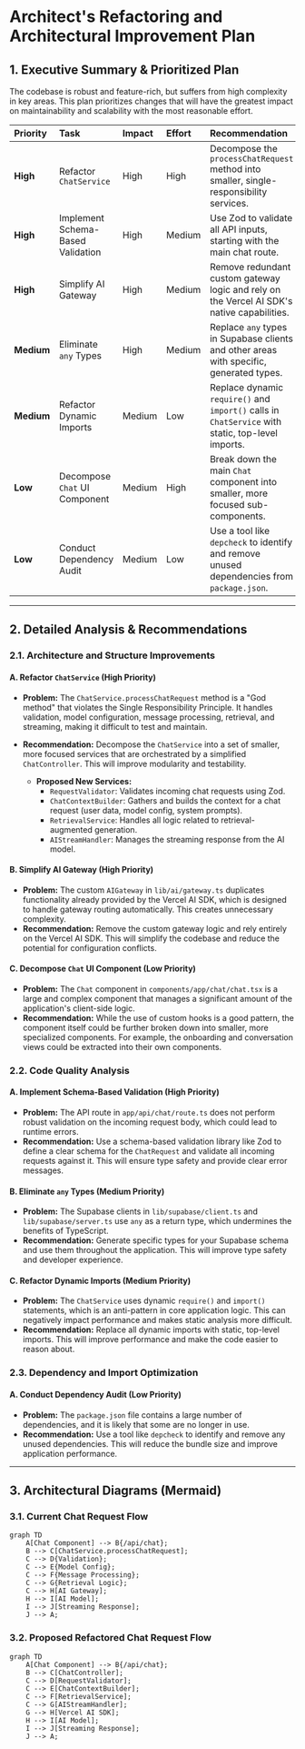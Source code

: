 # Architect's Refactoring and Architectural Improvement Plan

## 1. Executive Summary & Prioritized Plan

The codebase is robust and feature-rich, but suffers from high complexity in key areas. This plan prioritizes changes that will have the greatest impact on maintainability and scalability with the most reasonable effort.

| Priority | Task                               | Impact   | Effort | Recommendation                                                                                             |
| :------- | :--------------------------------- | :------- | :----- | :--------------------------------------------------------------------------------------------------------- |
| **High** | Refactor `ChatService`             | High     | High   | Decompose the `processChatRequest` method into smaller, single-responsibility services.                    |
| **High** | Implement Schema-Based Validation  | High     | Medium | Use Zod to validate all API inputs, starting with the main chat route.                                     |
| **High** | Simplify AI Gateway                | High     | Medium | Remove redundant custom gateway logic and rely on the Vercel AI SDK's native capabilities.                  |
| **Medium** | Eliminate `any` Types              | High     | Medium | Replace `any` types in Supabase clients and other areas with specific, generated types.                    |
| **Medium** | Refactor Dynamic Imports           | Medium   | Low    | Replace dynamic `require()` and `import()` calls in `ChatService` with static, top-level imports.        |
| **Low**    | Decompose `Chat` UI Component      | Medium   | High   | Break down the main `Chat` component into smaller, more focused sub-components.                            |
| **Low**    | Conduct Dependency Audit           | Medium   | Low    | Use a tool like `depcheck` to identify and remove unused dependencies from `package.json`.                 |

---

## 2. Detailed Analysis & Recommendations

### 2.1. Architecture and Structure Improvements

#### A. **Refactor `ChatService` (High Priority)**

*   **Problem:** The `ChatService.processChatRequest` method is a "God method" that violates the Single Responsibility Principle. It handles validation, model configuration, message processing, retrieval, and streaming, making it difficult to test and maintain.
*   **Recommendation:** Decompose the `ChatService` into a set of smaller, more focused services that are orchestrated by a simplified `ChatController`. This will improve modularity and testability.

    *   **Proposed New Services:**
        *   `RequestValidator`: Validates incoming chat requests using Zod.
        *   `ChatContextBuilder`: Gathers and builds the context for a chat request (user data, model config, system prompts).
        *   `RetrievalService`: Handles all logic related to retrieval-augmented generation.
        *   `AIStreamHandler`: Manages the streaming response from the AI model.

#### B. **Simplify AI Gateway (High Priority)**

*   **Problem:** The custom `AIGateway` in `lib/ai/gateway.ts` duplicates functionality already provided by the Vercel AI SDK, which is designed to handle gateway routing automatically. This creates unnecessary complexity.
*   **Recommendation:** Remove the custom gateway logic and rely entirely on the Vercel AI SDK. This will simplify the codebase and reduce the potential for configuration conflicts.

#### C. **Decompose `Chat` UI Component (Low Priority)**

*   **Problem:** The `Chat` component in `components/app/chat/chat.tsx` is a large and complex component that manages a significant amount of the application's client-side logic.
*   **Recommendation:** While the use of custom hooks is a good pattern, the component itself could be further broken down into smaller, more specialized components. For example, the onboarding and conversation views could be extracted into their own components.

### 2.2. Code Quality Analysis

#### A. **Implement Schema-Based Validation (High Priority)**

*   **Problem:** The API route in `app/api/chat/route.ts` does not perform robust validation on the incoming request body, which could lead to runtime errors.
*   **Recommendation:** Use a schema-based validation library like Zod to define a clear schema for the `ChatRequest` and validate all incoming requests against it. This will ensure type safety and provide clear error messages.

#### B. **Eliminate `any` Types (Medium Priority)**

*   **Problem:** The Supabase clients in `lib/supabase/client.ts` and `lib/supabase/server.ts` use `any` as a return type, which undermines the benefits of TypeScript.
*   **Recommendation:** Generate specific types for your Supabase schema and use them throughout the application. This will improve type safety and developer experience.

#### C. **Refactor Dynamic Imports (Medium Priority)**

*   **Problem:** The `ChatService` uses dynamic `require()` and `import()` statements, which is an anti-pattern in core application logic. This can negatively impact performance and makes static analysis more difficult.
*   **Recommendation:** Replace all dynamic imports with static, top-level imports. This will improve performance and make the code easier to reason about.

### 2.3. Dependency and Import Optimization

#### A. **Conduct Dependency Audit (Low Priority)**

*   **Problem:** The `package.json` file contains a large number of dependencies, and it is likely that some are no longer in use.
*   **Recommendation:** Use a tool like `depcheck` to identify and remove any unused dependencies. This will reduce the bundle size and improve application performance.

---

## 3. Architectural Diagrams (Mermaid)

### 3.1. Current Chat Request Flow

```mermaid
graph TD
    A[Chat Component] --> B{/api/chat};
    B --> C[ChatService.processChatRequest];
    C --> D{Validation};
    C --> E{Model Config};
    C --> F{Message Processing};
    C --> G{Retrieval Logic};
    C --> H[AI Gateway];
    H --> I[AI Model];
    I --> J[Streaming Response];
    J --> A;
```

### 3.2. Proposed Refactored Chat Request Flow

```mermaid
graph TD
    A[Chat Component] --> B{/api/chat};
    B --> C[ChatController];
    C --> D[RequestValidator];
    C --> E[ChatContextBuilder];
    C --> F[RetrievalService];
    C --> G[AIStreamHandler];
    G --> H[Vercel AI SDK];
    H --> I[AI Model];
    I --> J[Streaming Response];
    J --> A;
```

